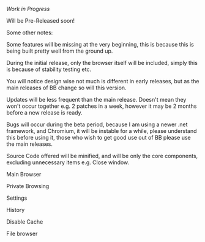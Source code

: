 *Work in Progress*

Will be Pre-Released soon! 




Some other notes:

Some features will be missing at the very beginning, this is because this is being built pretty well from the ground up.

During the initial release, only the browser itself will be included, simply this is because of stability testing etc.

You will notice design wise not much is different in early releases, but as the main releases of BB change so will this version. 

Updates will be less frequent than the main release. Doesn't mean they won't occur together e.g. 2 patches in a week, however it may be 2 months before a new release is ready. 

Bugs will occur during the beta period, because I am using a newer .net framework, and Chromium, it will be instable for a while, please understand this before using it, those who wish to get good use out of BB please use the main releases. 

Source Code offered will be minified, and will be only the core components, excluding unnecessary items e.g. Close window. 

Main Browser

Private Browsing 

Settings

History 

Disable Cache

File browser
